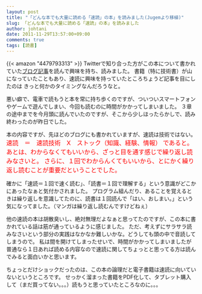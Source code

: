```yaml
---
layout: post
title: "「どんな本でも大量に読める「速読」の本」を読みました(Jugemより移植)"
slug: 「どんな本でも大量に読める「速読」の本」を読みました
author: johtani
date: 2011-11-29T13:57:00+09:00
comments: true
tags: [読書]
---
```

{{< amazon "4479793313" >}}
Twitterで知り合った方がこの本について書かれていた[ブログ記事](http://www.metisous.com/2011/10/post-62)を読んで興味を持ち、読みました。
書籍（特に技術書）が山になっていたこともあり、速読に興味を持っていたところちょうど記事を目にしたのは
きっと何かのタイミングなんだろうなと。

悪い癖で、電車で読もうと本を常に持ち歩くのですが、ついついスマートフォンやゲームで遊んでしまい、今回も読むのに時間がかかってしまいました。
３章の途中までを今月頭に読んでいたのですが、そこから少しほったらかしで、読み終わったのが昨日でした。

本の内容ですが、先ほどのブログにも書かれていますが、速読は技術ではない。
<span style="color:#FF0000"><span style="font-size:medium;">速読　＝　速読技術　X　ストック（知識、経験、情報）
であると。あとは、わからなくてもいいから、ざっと目を通す感じで繰り返し読みなさいと。
さらに、１回でわからんくてもいいから、とにかく繰り返し読むことが重要だということでした。

確かに「速読＝１回で速く読む」、「読書＝１回で理解する」という意識がどこかにあったなぁと気付かされました。
プログラム組んだり、あることを覚えるときは繰り返しを意識してたのに、読書は１回読んで「はい、おしまい。」という気になってました。（マンガは繰り返し読むんですけどねぇ）

他の速読の本は胡散臭いし、絶対無理だよなぁと思ってたのですが、この本に書かれている話は筋が通っているように感じました。
ただ、考えずにサラサラ読みなさいという部分の実践はなかなか難しいかな。どうしても頭の中で音読してしまうので。
私は間を開けてしまったせいで、時間がかかってしまいましたが普通なら１日あれば読める内容なので速読に関してちょっとと思ってる方は読んでみると面白いかと思います。

ちょっとだけショックだったのは、この本の論理だと電子書籍は速読に向いていないというところです。
せっかく溜まった書籍をPDF化して、タブレット購入して（まだ買ってない。。。）読もうと思っていたところなのに。。。
